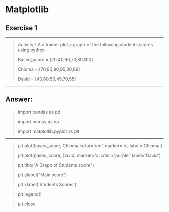 # Matplotlib

## Exercise 1
---
>
> Activity 1 A a trainer plot a graph of the following students scores using python
>
> Based_score = [20,40,60,70,80,100]
>
> Chioma = [70,80,90,95,30,89]
>
> David = [40,60,50,45,70,55]
---
>
## Answer:
>
> import pandas as pd
>
> import numpy as np
>
> import matplotlib.pyplot as plt
---
>
> plt.plot(based_score, Chioma,color='red', marker='o', label='Chioma')
>
> plt.plot(based_score, David, marker='x',color='purple', label='David')
>

> plt.title("A Graph of Students score")
> 
> plt.ylabel("Main score")
> 
> plt.xlabel('Students Scores')


> plt.legend()

> plt.close
